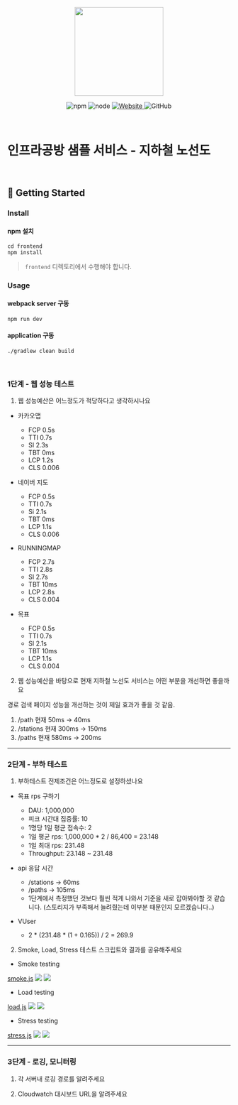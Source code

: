 <p align="center">
    <img width="200px;" src="https://raw.githubusercontent.com/woowacourse/atdd-subway-admin-frontend/master/images/main_logo.png"/>
</p>
<p align="center">
  <img alt="npm" src="https://img.shields.io/badge/npm-%3E%3D%205.5.0-blue">
  <img alt="node" src="https://img.shields.io/badge/node-%3E%3D%209.3.0-blue">
  <a href="https://edu.nextstep.camp/c/R89PYi5H" alt="nextstep atdd">
    <img alt="Website" src="https://img.shields.io/website?url=https%3A%2F%2Fedu.nextstep.camp%2Fc%2FR89PYi5H">
  </a>
  <img alt="GitHub" src="https://img.shields.io/github/license/next-step/atdd-subway-service">
</p>

<br>

# 인프라공방 샘플 서비스 - 지하철 노선도

<br>

## 🚀 Getting Started

### Install
#### npm 설치
```
cd frontend
npm install
```
> `frontend` 디렉토리에서 수행해야 합니다.

### Usage
#### webpack server 구동
```
npm run dev
```
#### application 구동
```
./gradlew clean build
```
<br>


### 1단계 - 웹 성능 테스트
1. 웹 성능예산은 어느정도가 적당하다고 생각하시나요
- 카카오맵
  - FCP 0.5s
  - TTI 0.7s
  - SI 2.3s
  - TBT 0ms
  - LCP 1.2s
  - CLS 0.006


- 네이버 지도
  - FCP 0.5s
  - TTI 0.7s
  - Si 2.1s
  - TBT 0ms
  - LCP 1.1s
  - CLS 0.006


- RUNNINGMAP
  - FCP 2.7s
  - TTI 2.8s
  - SI 2.7s
  - TBT 10ms
  - LCP 2.8s
  - CLS 0.004


- 목표
  - FCP 0.5s
  - TTI 0.7s
  - SI 2.1s
  - TBT 10ms
  - LCP 1.1s
  - CLS 0.004

2. 웹 성능예산을 바탕으로 현재 지하철 노선도 서비스는 어떤 부분을 개선하면 좋을까요

경로 검색 페이지 성능을 개선하는 것이 제일 효과가 좋을 것 같음.

   1. /path 현재 50ms -> 40ms
   2. /stations 현재 300ms -> 150ms
   3. /paths 현재 580ms -> 200ms



---

### 2단계 - 부하 테스트 
1. 부하테스트 전제조건은 어느정도로 설정하셨나요

- 목표 rps 구하기
  - DAU: 1,000,000
  - 피크 시간대 집중률: 10
  - 1명당 1일 평균 접속수: 2
  - 1일 평균 rps: 1,000,000 * 2 / 86,400 = 23.148
  - 1일 최대 rps: 231.48
  - Throughput: 23.148 ~ 231.48

- api 응답 시간
  - /stations -> 60ms
  - /paths -> 105ms
  - 1단계에서 측정했던 것보다 훨씬 적게 나와서 기준을 새로 잡아봐야할 것 같습니다. (스토리지가 부족해서 늘려줬는데 이부분 때문인지 모르겠습니다..)  

- VUser
  - 2 * (231.48 * (1 + 0.165)) / 2 = 269.9

2. Smoke, Load, Stress 테스트 스크립트와 결과를 공유해주세요

- Smoke testing

[smoke.js](result/smoke.js)
![](result/smoke-result.jpeg)
![](result/smoke-graph.jpeg)

- Load testing

[load.js](result/load.js)
![](result/load-result.jpeg)
![](result/load-graph.jpeg)

- Stress testing

[stress.js](result/stress.js)
![](result/stress-result.jpeg)
![](result/stress-graph.jpeg)

---

### 3단계 - 로깅, 모니터링
1. 각 서버내 로깅 경로를 알려주세요

2. Cloudwatch 대시보드 URL을 알려주세요
